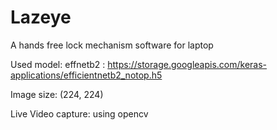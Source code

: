 # Lazeye
 A hands free lock mechanism software for laptop

Used model: effnetb2 : https://storage.googleapis.com/keras-applications/efficientnetb2_notop.h5

Image size: (224, 224)

Live Video capture: using opencv
